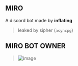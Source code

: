 ## MIRO
A discord bot made by **inflating**
> leaked by sipher (`asyncpg`)

## MIRO BOT OWNER
> ![image]()
